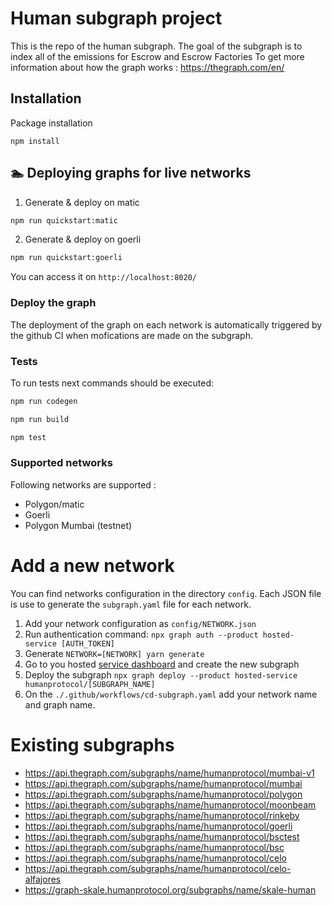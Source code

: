 # Human subgraph project

This is the repo of the human subgraph.
The goal of the subgraph is to index all of the emissions for Escrow and Escrow Factories
To get more information about how the graph works : https://thegraph.com/en/

## Installation

Package installation

```
npm install
```

## 🏊 Deploying graphs for live networks

1. Generate & deploy on matic

```bash
npm run quickstart:matic
```

2. Generate & deploy on goerli

```bash
npm run quickstart:goerli
```

You can access it on `http://localhost:8020/`

### Deploy the graph

The deployment of the graph on each network is automatically triggered by the github CI when mofications are made on the subgraph.

### Tests

To run tests next commands should be executed:

```bash
npm run codegen

npm run build

npm test
```

### Supported networks

Following networks are supported :

- Polygon/matic
- Goerli
- Polygon Mumbai (testnet)

# Add a new network

You can find networks configuration in the directory `config`. Each JSON file is use to generate the `subgraph.yaml` file for each network.

1. Add your network configuration as `config/NETWORK.json`
2. Run authentication command: `npx graph auth --product hosted-service [AUTH_TOKEN]`
3. Generate `NETWORK=[NETWORK] yarn generate`
4. Go to you hosted [service dashboard](https://thegraph.com/hosted-service/dashboard) and create the new subgraph
5. Deploy the subgraph `npx graph deploy --product hosted-service humanprotocol/[SUBGRAPH_NAME]`
6. On the `./.github/workflows/cd-subgraph.yaml` add your network name and graph name.

# Existing subgraphs

- https://api.thegraph.com/subgraphs/name/humanprotocol/mumbai-v1
- https://api.thegraph.com/subgraphs/name/humanprotocol/mumbai
- https://api.thegraph.com/subgraphs/name/humanprotocol/polygon
- https://api.thegraph.com/subgraphs/name/humanprotocol/moonbeam
- https://api.thegraph.com/subgraphs/name/humanprotocol/rinkeby
- https://api.thegraph.com/subgraphs/name/humanprotocol/goerli
- https://api.thegraph.com/subgraphs/name/humanprotocol/bsctest
- https://api.thegraph.com/subgraphs/name/humanprotocol/bsc
- https://api.thegraph.com/subgraphs/name/humanprotocol/celo
- https://api.thegraph.com/subgraphs/name/humanprotocol/celo-alfajores
- https://graph-skale.humanprotocol.org/subgraphs/name/skale-human

